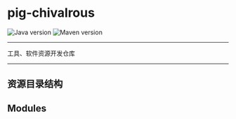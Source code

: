 # pig-chivalrous

![Java version](https://img.shields.io/badge/Java-1.8.1+-blue.svg)
![Maven version](https://img.shields.io/badge/Maven-3.5.0+-green.svg)


------

工具、软件资源开发仓库

---

## 资源目录结构


 
## Modules




